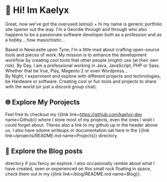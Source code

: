 # 👋 Hi! Im Kaelyx

Great, now we've got the overused (emoji) + hi my name is generic portfolio site opener out the way. I'm a Geordie through and through who also happens to be a passionate software developer both as a profession and as a hobby... how masochistic... 

Based in Newcastle upon Tyne, I'm a little mad about crafting open-source tools and pieces of work. My mission is to enhance the development workflow by creating cool tools that other people (might) use (at their own risk).
By Day, I am a professional working in Java, JavaScript, PHP or Sass. Whether that be Vue, Play, Magento 2 or even  Wordpress...<br>
By Night, I experiment and explore with different projects and technologies, be Hardware or software. Creating cool or fun tools and projects to share with the world (or just a discord group chat).

## 🌐 Explore My Porojects
Feel free to checkout my {{link link=https://github.com/kaelyx-dev name=Github}} where I store most of my projects, even the ones I wish I could forget about. Theres also a link to my github up in the header above us.
I also have sdome writeups or documentation sat here in the {{link link=/projects/README.md name=Projects}} directory.

## 🧻 Explore the Blog posts
 directory if you fancy an explore. I also occasionally ramble about what I have created, seen or experienced on this small rock floating in space, check them out in my {{link link=/blog/README.md name=Blog}}.
